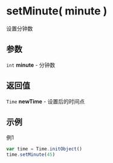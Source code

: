 # setMinute( minute )
设置分钟数

## 参数
``int`` **minute** - 分钟数

## 返回值
``Time`` **newTime** - 设置后的时间点

## 示例
例1

```javascript
var time = Time.initObject()
time.setMinute(45)
```